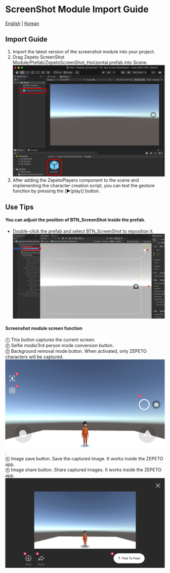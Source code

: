 # ScreenShot Module Import Guide

[English](./README.md) | [Korean](./README_KR.md)

## Import Guide
1. Import the latest version of the screenshot module into your project.
2. Drag Zepeto ScreenShot Module/Prefab/ZepetoScreenShot_Horizontal.prefab into Scene.
         <img width="700" alt="image" src="./Image/GuideImage1.png">
3. After adding the ZepetoPlayers component to the scene and implementing the character creation script, you can test the gesture function by pressing the [▶︎(play)] button.

## Use Tips
#### You can adjust the position of BTN_ScreenShot inside the prefab.
- Double-click the prefab and select BTN_ScreenShot to reposition it.
         <img width="700" alt="image" src="./Image/GuideImage2.png">
#### Screenshot module screen function
⓵ This button captures the current screen.   
⓶ Selfie mode/3rd person mode conversion button.   
⓷ Background removal mode button. When activated, only ZEPETO characters will be captured.   
         <img width="700" alt="image" src="./Image/GuideImage3.png">.  
⓸ Image save button. Save the captured image. It works inside the ZEPETO app.   
⓹ Image share button. Share captured images. It works inside the ZEPETO app.   
         <img width="700" alt="image" src="./Image/GuideImage4.png">
